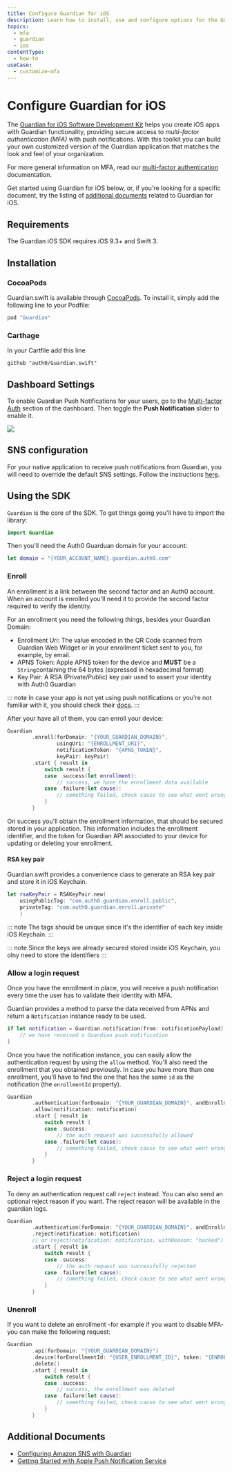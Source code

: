 ```yaml
---
title: Configure Guardian for iOS
description: Learn how to install, use and configure options for the Guardian for iOS SDK. 
topics:
  - mfa
  - guardian
  - ios
contentType:
  - how-to
useCase:
  - customize-mfa
---
```

# Configure Guardian for iOS

The [Guardian for iOS Software Development Kit](https://github.com/auth0/GuardianSDK.iOS) helps you create iOS apps with Guardian functionality, providing secure access to <dfn data-key="multifactor-authentication">multi-factor authentication (MFA)</dfn> with push notifications. With this toolkit you can build your own customized version of the Guardian application that matches the look and feel of your organization.

For more general information on MFA, read our [multi-factor authentication](/multifactor-authentication) documentation.

Get started using Guardian for iOS below, or, if you're looking for a specific document, try the listing of [additional documents](#additional-documents) related to Guardian for iOS.

## Requirements

The Guardian iOS SDK requires iOS 9.3+ and Swift 3.

## Installation

### CocoaPods

Guardian.swift is available through [CocoaPods](http://cocoapods.org).
To install it, simply add the following line to your Podfile:

```ruby
pod "Guardian"
```

### Carthage

In your Cartfile add this line

```
github "auth0/Guardian.swift"
```

## Dashboard Settings

To enable Guardian Push Notifications for your users, go to the [Multi-factor Auth](${manage_url}/#/guardian) section of the dashboard. Then toggle the **Push Notification** slider to enable it.

![](/media/articles/multifactor-authentication/mfa-dashboard-1.png)

## SNS configuration

For your native application to receive push notifications from Guardian, you will need to override the default SNS settings. Follow the instructions [here](/multifactor-authentication/developer/sns-configuration).

## Using the SDK

`Guardian` is the core of the SDK. To get things going you'll have to import the library:

```swift
import Guardian
```

Then you'll need the Auth0 Guarduan domain for your account:

```swift
let domain = "{YOUR_ACCOUNT_NAME}.guardian.auth0.com"
```

### Enroll

An enrollment is a link between the second factor and an Auth0 account. When an account is enrolled you'll need it to provide the second factor required to verify the identity.

For an enrollment you need the following things, besides your Guardian Domain:

- Enrollment Uri: The value encoded in the QR Code scanned from Guardian Web Widget or in your enrollment ticket sent to you, for example, by email.
- APNS Token: Apple APNS token for the device and **MUST** be a `String`containing the 64 bytes (expressed in hexadecimal format)
- Key Pair: A RSA (Private/Public) key pair used to assert your identity with Auth0 Guardian

::: note
In case your app is not yet using push notifications or you're not familiar with it, you should check their [docs](https://developer.apple.com/go/?id=push-notifications).
:::

After your have all of them, you can enroll your device:

```swift
Guardian
        .enroll(forDomain: "{YOUR_GUARDIAN_DOMAIN}",
                usingUri: "{ENROLLMENT_URI}",
                notificationToken: "{APNS_TOKEN}",
                keyPair: keyPair)
        .start { result in
            switch result {
            case .success(let enrollment):
                // success, we have the enrollment data available
            case .failure(let cause):
                // something failed, check cause to see what went wrong
            }
        }
```

On success you'll obtain the enrollment information, that should be secured stored in your application. This information includes the enrollment identifier, and the token for Guardian API associated to your device for updating or deleting your enrollment.

#### RSA key pair

Guardian.swift provides a convenience class to generate an RSA key pair and store it in iOS Keychain.

```swift
let rsaKeyPair = RSAKeyPair.new(
    usingPublicTag: "com.auth0.guardian.enroll.public",
    privateTag: "com.auth0.guardian.enroll.private"
    )
```

::: note
The tags should be unique since it's the identifier of each key inside iOS Keychain.
:::

::: note
Since the keys are already secured stored inside iOS Keychain, you olny need to store the identifiers
:::

### Allow a login request

Once you have the enrollment in place, you will receive a push notification every time the user has to validate their identity with MFA.

Guardian provides a method to parse the data received from APNs and return a `Notification` instance ready to be used.

```swift
if let notification = Guardian.notification(from: notificationPayload) {
    // we have received a Guardian push notification
}
```

Once you have the notification instance, you can easily allow the authentication request by using
the `allow` method. You'll also need the enrollment that you obtained previously.
In case you have more than one enrollment, you'll have to find the one that has the same `id` as the
notification (the `enrollmentId` property).

```swift
Guardian
        .authentication(forDomain: "{YOUR_GUARDIAN_DOMAIN}", andEnrollment: enrollment)
        .allow(notification: notification)
        .start { result in
            switch result {
            case .success:
                // the auth request was successfully allowed
            case .failure(let cause):
                // something failed, check cause to see what went wrong
            }
        }
```

### Reject a login request

To deny an authentication request call `reject` instead. You can also send an optional reject reason if
you want. The reject reason will be available in the guardian logs.

```swift
Guardian
        .authentication(forDomain: "{YOUR_GUARDIAN_DOMAIN}", andEnrollment: enrollment)
        .reject(notification: notification)
        // or reject(notification: notification, withReason: "hacked")
        .start { result in
            switch result {
            case .success:
                // the auth request was successfully rejected
            case .failure(let cause):
                // something failed, check cause to see what went wrong
            }
        }
```

### Unenroll

If you want to delete an enrollment -for example if you want to disable MFA- you can make the
following request:

```swift
Guardian
        .api(forDomain: "{YOUR_GUARDIAN_DOMAIN}")
        .device(forEnrollmentId: "{USER_ENROLLMENT_ID}", token: "{ENROLLMENT_DEVICE_TOKEN}")
        .delete()
        .start { result in
            switch result {
            case .success:
                // success, the enrollment was deleted
            case .failure(let cause):
                // something failed, check cause to see what went wrong
            }
        }
```

## Additional Documents

* [Configuring Amazon SNS with Guardian](/multifactor-authentication/developer/sns-configuration)
* [Getting Started with Apple Push Notification Service](https://docs.aws.amazon.com/sns/latest/dg/mobile-push-apns.html)
